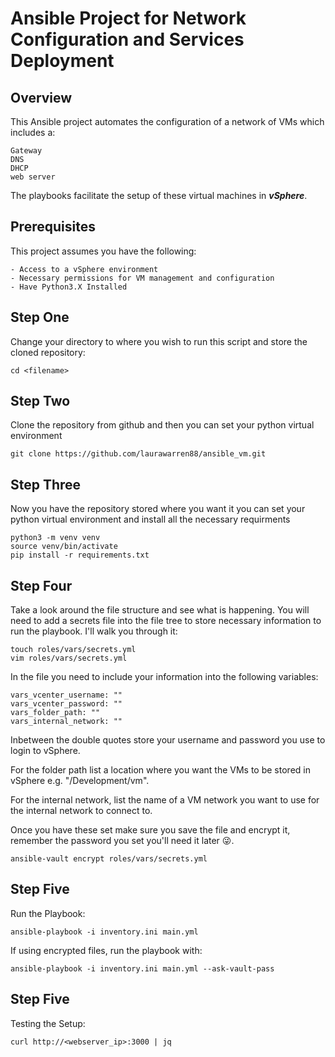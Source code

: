 # **Ansible Project for Network Configuration and Services Deployment**

## Overview
This Ansible project automates the configuration of a network of VMs which includes a:
```
Gateway
DNS
DHCP
web server
```
The playbooks facilitate the setup of these virtual machines in ***vSphere***.

## Prerequisites 
This project assumes you have the following: 
```
- Access to a vSphere environment
- Necessary permissions for VM management and configuration
- Have Python3.X Installed
```

## Step One
Change your directory to where you wish to run this script and store the cloned repository:
```
cd <filename>
```

## Step Two
Clone the repository from github and then you can set your python virtual environment
```
git clone https://github.com/laurawarren88/ansible_vm.git
```

## Step Three 
Now you have the repository stored where you want it you can set your python virtual environment and install all the necessary requirments
```
python3 -m venv venv
source venv/bin/activate
pip install -r requirements.txt
```

## Step Four 
Take a look around the file structure and see what is happening. 
You will need to add a secrets file into the file tree to store necessary information to run the playbook. 
I'll walk you through it:
```
touch roles/vars/secrets.yml
vim roles/vars/secrets.yml
```

In the file you need to include your information into the following variables:
```
vars_vcenter_username: ""
vars_vcenter_password: ""
vars_folder_path: ""
vars_internal_network: ""
```

Inbetween the double quotes store your username and password you use to login to vSphere. 

For the folder path list a location where you want the VMs to be stored in vSphere e.g. "/Development/vm".

For the internal network, list the name of a VM network you want to use for the internal network to connect to. 

Once you have these set make sure you save the file and encrypt it, remember the password you set you'll need it later 😜. 
```
ansible-vault encrypt roles/vars/secrets.yml
```


## Step Five
Run the Playbook: 
```
ansible-playbook -i inventory.ini main.yml
```

If using encrypted files, run the playbook with: 
```
ansible-playbook -i inventory.ini main.yml --ask-vault-pass
```

## Step Five
Testing the Setup:
```
curl http://<webserver_ip>:3000 | jq
```